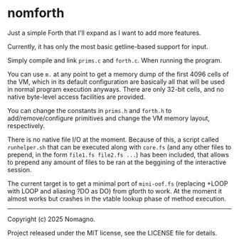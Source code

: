# nomforth
Just a simple Forth that I'll expand as I want to add more features.

Currently, it has only the most basic getline-based support for input.

Simply compile and link `prims.c` and `forth.c`. When running the program.

You can use `m.` at any point to get a memory dump of the first 4096 cells of the VM, which in its default configuration are basically all that will be used in normal program execution anyways. There are only 32-bit cells, and no native byte-level access facilities are provided.

You can change the constants in `prims.h` and `forth.h` to add/remove/configure primitives and change the VM memory layout, respectively.

There is no native file I/O at the moment. Because of this, a script called `runhelper.sh` that can be executed along with `core.fs` (and any other files to prepend, in the form `file1.fs file2.fs ...`) has been included, that allows to prepend any amount of files to be ran at the beggining of the interactive session.

The current target is to get a minimal port of `mini-oof.fs` (replacing +LOOP with LOOP and aliasing ?DO as DO) from gforth to work. At the moment it almost works but crashes in the vtable lookup phase of method execution.

---

Copyright (c) 2025 Nomagno.

Project released under the MIT license, see the LICENSE file for details.
